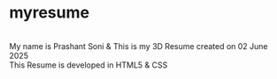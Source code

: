 # myresume
<br>
My name is Prashant Soni & This is my 3D Resume created on 02 June 2025<br>
This Resume is developed in HTML5 & CSS